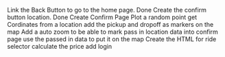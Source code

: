 Link the Back Button to go to the home page. Done
Create the confirm button location. Done
Create Confirm Page
Plot a random point 
get Cordinates from a location
add the pickup and dropoff as markers on the map
Add a auto zoom to be able to mark
pass in location data into confirm page
use the passed in data to put it on the map
Create the HTML for ride selector
calculate the price
add login